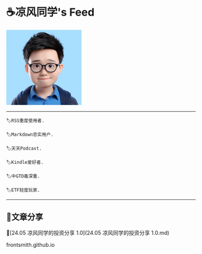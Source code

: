 
# ☕凉风同学's Feed

<img src="https://raw.githubusercontent.com/frontsmith/FNotePic/master/data/202404291510570.png" width="200" />

---
```
🏷︎RSS重度使用者.

🏷︎Markdown忠实用户.

🏷︎天天Podcast.

🏷︎Kindle爱好者.

🏷︎中GTD毒深重.

🏷︎ETF轻度玩家.
```

---

## 💾文章分享
📄[24.05 凉风同学的投资分享 1.0](24.05 凉风同学的投资分享 1.0.md)









frontsmith.github.io

